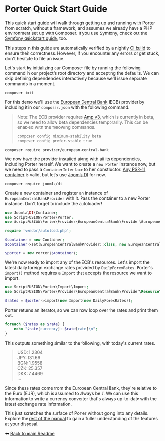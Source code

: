 Porter Quick Start Guide
========================

This quick start guide will walk through getting up and running with Porter from scratch, without a framework, and assumes we already have a PHP environment set up with Composer. If you use Symfony, check out the [Symfony quickstart guide][], too.

This steps in this guide are automatically verified by a nightly [CI build][] to ensure their correctness. However, if you encounter any errors or get stuck, don't hesitate to file an issue.

Let's start by initializing our Composer file by running the following command in our project's root directory and accepting the defaults. We can skip defining dependencies interactively because we'll issue separate commands in a moment.

```sh
composer init
```

For this demo we'll use the [European Central Bank][ECB provider] (ECB) provider by including it in our `composer.json` with the following command.

>Note: The ECB provider requires [Amp v3][], which is currently in beta, so we need to allow beta dependencies temporarily. This can be enabled with the following commands.
> ```sh
> composer config minimum-stability beta
> composer config prefer-stable true
> ```

```sh
composer require provider/european-central-bank
```

We now have the provider installed along with all its dependencies, including Porter herself. We want to create a `new Porter` instance now, but we need to pass a `ContainerInterface` to her constructor. [Any PSR-11 container][PSR-11 search] is valid, but let's use [Joomla DI][] for now.

```sh
composer require joomla/di
```

Create a new container and register an instance of `EuropeanCentralBankProvider` with it. Pass the container to a new Porter instance. Don't forget to include the autoloader!

```php
use Joomla\DI\Container;
use ScriptFUSION\Porter\Porter;
use ScriptFUSION\Porter\Provider\EuropeanCentralBank\Provider\EuropeanCentralBankProvider;

require 'vendor/autoload.php';

$container = new Container;
$container->set(EuropeanCentralBankProvider::class, new EuropeanCentralBankProvider);

$porter = new Porter($container);
```

We're now ready to import any of the ECB's resources. Let's import the latest daily foreign exchange rates provided by `DailyForexRates`. Porter's `import()` method requires a `Import` that accepts the resource we want to import.

```php
use ScriptFUSION\Porter\Import\Import;
use ScriptFUSION\Porter\Provider\EuropeanCentralBank\Provider\Resource\DailyForexRates;

$rates = $porter->import(new Import(new DailyForexRates));
```

Porter returns an iterator, so we can now loop over the rates and print them out.

```php
foreach ($rates as $rate) {
    echo "$rate[currency]: $rate[rate]\n";
}
```

This outputs something similar to the following, with today's current rates.

>USD: 1.2304  
JPY: 131.66  
BGN: 1.9558  
CZK: 25.357  
DKK: 7.4469  
...

Since these rates come from the European Central Bank, they're relative to the Euro (EUR), which is assumed to always be *1*. We can use this information to write a currency converter that's always up-to-date with the latest exchange rate information.

This just scratches the surface of Porter without going into any details. Explore the [rest of the manual][Readme] to gain a fuller understanding of the features at your disposal.

⮪ [Back to main Readme][Readme]


  [Readme]: ../README.md#quick-start
  [ECB provider]: https://github.com/Provider/European-Central-Bank
  [CI build]: https://github.com/ScriptFUSION/Porter/actions/workflows/Quickstart.yaml
  [PSR-11 search]: https://packagist.org/explore/?type=library&tags=psr-11
  [Joomla DI]: https://github.com/joomla-framework/di
  [Symfony quickstart guide]: Quickstart%20Symfony.md
  [Amp v3]: https://v3.amphp.org
